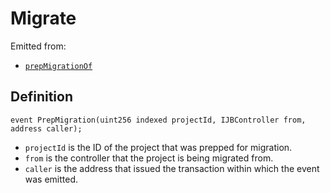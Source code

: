 # Migrate

Emitted from:

* [`prepMigrationOf`](/api/contracts/or-controllers/jbcontroller/write/prepformigrationof.md)

## Definition

```
event PrepMigration(uint256 indexed projectId, IJBController from, address caller);
```

* `projectId` is the ID of the project that was prepped for migration.
* `from` is the controller that the project is being migrated from.
* `caller` is the address that issued the transaction within which the event was emitted.
